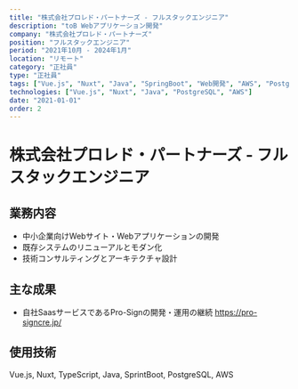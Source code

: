 ```yaml
---
title: "株式会社プロレド・パートナーズ - フルスタックエンジニア"
description: "toB Webアプリケーション開発"
company: "株式会社プロレド・パートナーズ"
position: "フルスタックエンジニア"
period: "2021年10月 - 2024年1月"
location: "リモート"
category: "正社員"
type: "正社員"
tags: ["Vue.js", "Nuxt", "Java", "SpringBoot", "Web開発", "AWS", "PostgreSQL"]
technologies: ["Vue.js", "Nuxt", "Java", "PostgreSQL", "AWS"]
date: "2021-01-01"
order: 2
---
```


# 株式会社プロレド・パートナーズ - フルスタックエンジニア

## 業務内容

- 中小企業向けWebサイト・Webアプリケーションの開発
- 既存システムのリニューアルとモダン化
- 技術コンサルティングとアーキテクチャ設計

## 主な成果

- 自社SaasサービスであるPro-Signの開発・運用の継続 https://pro-signcre.jp/

## 使用技術

Vue.js, Nuxt, TypeScript, Java, SprintBoot, PostgreSQL, AWS
